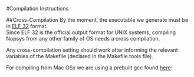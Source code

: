 #Compilation Instructions

##Cross-Compilation
By the moment, the executable we generate must be in [ELF 32](http://web.archive.org/web/20070225114551/http://pdos.csail.mit.edu/6.828/2005/readings/elf.pdf) format.  
Since ELF 32 is the official output format for UNIX systems, compiling Nopsys from any other family of OS needs a cross compilation.

Any cross-compilation setting should work after informing the relevant variables of the Makefile (declared in the Makefile.tools file).

For compiling from Mac OSx we are using a prebuilt gcc found [here](http://crossgcc.rts-software.org/doku.php?id=compiling_for_linux): 
